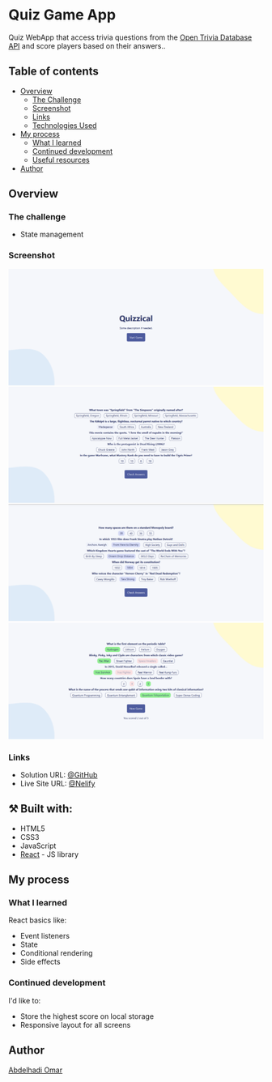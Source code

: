 # Quiz Game App

Quiz WebApp that access trivia questions from the [Open Trivia Database API](https://opentdb.com/) and score players based on their answers..
## Table of contents

- [Overview](#overview)
  - [The Challenge](#The-Challenge)
  - [Screenshot](#screenshot)
  - [Links](#links)
  - [Technologies Used](#built-with)
- [My process](#my-process)
  - [What I learned](#what-i-learned)
  - [Continued development](#continued-development)
  - [Useful resources](#useful-resources)
- [Author](#author)

## Overview

### The challenge

- State management 

### Screenshot

![screenshot](/public/assets/screenshots/screenshot-01.png)
![screenshot](/public/assets/screenshots/screenshot-02.png)
![screenshot](/public/assets/screenshots/screenshot-03.png)
![screenshot](/public/assets/screenshots/screenshot-04.png)

### Links

- Solution URL: [@GitHub](https://github.com/Abd-Elhadi/Quiz-Game-App)
- Live Site URL: [@Nelify](https://github.com/Abd-Elhadi/Quiz-Game-App)

## ⚒️ Built with:
- HTML5
- CSS3
- JavaScript
- [React](https://reactjs.org/) - JS library

## My process

### What I learned

React basics like:

- Event listeners
- State
- Conditional rendering
- Side effects

### Continued development

I'd like to:

- Store the highest score on local storage
- Responsive layout for all screens

## Author
[Abdelhadi Omar](mailto:abdelhadioumar@gmail.com?subject=[GitHub]%20Quiz%20App)